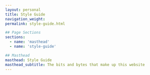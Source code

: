 ```yaml
---
layout: personal
title: Style Guide
navigation_weight:
permalink: style-guide.html

## Page Sections
sections:
  - name: 'masthead'
  - name: 'style-guide'

## Masthead
masthead: Style Guide
masthead_subtitle: The bits and bytes that make up this website
---
```

